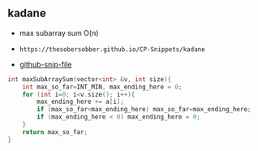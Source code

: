 
## kadane

- max subarray sum O(n)
- ```
  https://thesobersobber.github.io/CP-Snippets/kadane
  ```
- [github-snip-file](https://github.com/theSoberSobber/CP-Snippets/blob/main/snippets.json#L967)

```cpp
int maxSubArraySum(vector<int> &v, int size){
    int max_so_far=INT_MIN, max_ending_here = 0;
    for (int i=0; i<v.size(); i++){
        max_ending_here += a[i];
        if (max_so_far<max_ending_here) max_so_far=max_ending_here;
        if (max_ending_here < 0) max_ending_here = 0;
    }
    return max_so_far;
}

```
